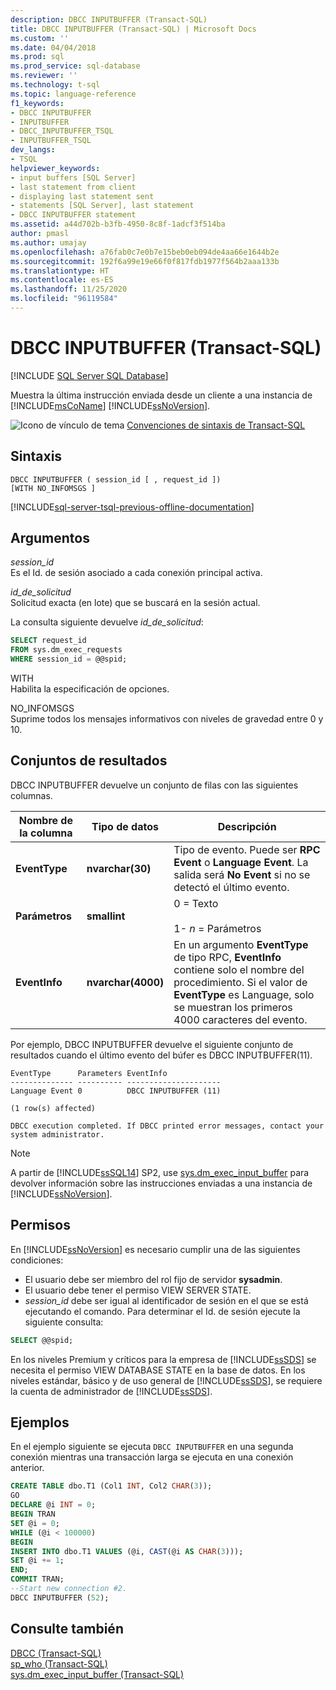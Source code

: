 ```yaml
---
description: DBCC INPUTBUFFER (Transact-SQL)
title: DBCC INPUTBUFFER (Transact-SQL) | Microsoft Docs
ms.custom: ''
ms.date: 04/04/2018
ms.prod: sql
ms.prod_service: sql-database
ms.reviewer: ''
ms.technology: t-sql
ms.topic: language-reference
f1_keywords:
- DBCC INPUTBUFFER
- INPUTBUFFER
- DBCC_INPUTBUFFER_TSQL
- INPUTBUFFER_TSQL
dev_langs:
- TSQL
helpviewer_keywords:
- input buffers [SQL Server]
- last statement from client
- displaying last statement sent
- statements [SQL Server], last statement
- DBCC INPUTBUFFER statement
ms.assetid: a44d702b-b3fb-4950-8c8f-1adcf3f514ba
author: pmasl
ms.author: umajay
ms.openlocfilehash: a76fab0c7e0b7e15beb0eb094de4aa66e1644b2e
ms.sourcegitcommit: 192f6a99e19e66f0f817fdb1977f564b2aaa133b
ms.translationtype: HT
ms.contentlocale: es-ES
ms.lasthandoff: 11/25/2020
ms.locfileid: "96119584"
---
```

# <a name="dbcc-inputbuffer-transact-sql"></a>DBCC INPUTBUFFER (Transact-SQL)
[!INCLUDE [SQL Server SQL Database](../../includes/applies-to-version/sql-asdb.md)]

Muestra la última instrucción enviada desde un cliente a una instancia de [!INCLUDE[msCoName](../../includes/msconame-md.md)] [!INCLUDE[ssNoVersion](../../includes/ssnoversion-md.md)].
  
![Icono de vínculo de tema](../../database-engine/configure-windows/media/topic-link.gif "Icono de vínculo de tema") [Convenciones de sintaxis de Transact-SQL](../../t-sql/language-elements/transact-sql-syntax-conventions-transact-sql.md)
  
## <a name="syntax"></a>Sintaxis  
  
```syntaxsql
DBCC INPUTBUFFER ( session_id [ , request_id ])  
[WITH NO_INFOMSGS ]  
```  
  
[!INCLUDE[sql-server-tsql-previous-offline-documentation](../../includes/sql-server-tsql-previous-offline-documentation.md)]

## <a name="arguments"></a>Argumentos
*session_id*  
Es el Id. de sesión asociado a cada conexión principal activa.  
  
*id_de_solicitud*  
Solicitud exacta (en lote) que se buscará en la sesión actual.  

La consulta siguiente devuelve *id_de_solicitud*:  
```sql
SELECT request_id   
FROM sys.dm_exec_requests   
WHERE session_id = @@spid;  
```  
WITH  
Habilita la especificación de opciones.  
  
NO_INFOMSGS  
Suprime todos los mensajes informativos con niveles de gravedad entre 0 y 10.  
  
## <a name="result-sets"></a>Conjuntos de resultados  
DBCC INPUTBUFFER devuelve un conjunto de filas con las siguientes columnas.
  
|Nombre de la columna|Tipo de datos|Descripción|  
|-----------------|---------------|-----------------|  
|**EventType**|**nvarchar(30)**|Tipo de evento. Puede ser **RPC Event** o **Language Event**. La salida será **No Event** si no se detectó el último evento.|  
|**Parámetros**|**smallint**|0 = Texto<br /><br /> 1- *n* = Parámetros|  
|**EventInfo**|**nvarchar(4000)**|En un argumento **EventType** de tipo RPC, **EventInfo** contiene solo el nombre del procedimiento. Si el valor de **EventType** es Language, solo se muestran los primeros 4000 caracteres del evento.|  
  
Por ejemplo, DBCC INPUTBUFFER devuelve el siguiente conjunto de resultados cuando el último evento del búfer es DBCC INPUTBUFFER(11).
  
```
EventType      Parameters EventInfo               
-------------- ---------- ---------------------   
Language Event 0          DBCC INPUTBUFFER (11)  
  
(1 row(s) affected)  
  
DBCC execution completed. If DBCC printed error messages, contact your system administrator.  
```  

> [!NOTE]
> A partir de [!INCLUDE[ssSQL14](../../includes/sssql14-md.md)] SP2, use [sys.dm_exec_input_buffer](../../relational-databases/system-dynamic-management-views/sys-dm-exec-input-buffer-transact-sql.md) para devolver información sobre las instrucciones enviadas a una instancia de [!INCLUDE[ssNoVersion](../../includes/ssnoversion-md.md)].

## <a name="permissions"></a>Permisos  
En [!INCLUDE[ssNoVersion](../../includes/ssnoversion-md.md)] es necesario cumplir una de las siguientes condiciones:
-   El usuario debe ser miembro del rol fijo de servidor **sysadmin**.  
-   El usuario debe tener el permiso VIEW SERVER STATE.  
-   *session_id* debe ser igual al identificador de sesión en el que se está ejecutando el comando. Para determinar el Id. de sesión ejecute la siguiente consulta:  
  
```sql
SELECT @@spid;  
```
  
En los niveles Premium y críticos para la empresa de [!INCLUDE[ssSDS](../../includes/sssds-md.md)] se necesita el permiso VIEW DATABASE STATE en la base de datos. En los niveles estándar, básico y de uso general de [!INCLUDE[ssSDS](../../includes/sssds-md.md)], se requiere la cuenta de administrador de [!INCLUDE[ssSDS](../../includes/sssds-md.md)].
  
## <a name="examples"></a>Ejemplos  
En el ejemplo siguiente se ejecuta `DBCC INPUTBUFFER` en una segunda conexión mientras una transacción larga se ejecuta en una conexión anterior.
  
```sql
CREATE TABLE dbo.T1 (Col1 INT, Col2 CHAR(3));  
GO  
DECLARE @i INT = 0;  
BEGIN TRAN  
SET @i = 0;  
WHILE (@i < 100000)  
BEGIN  
INSERT INTO dbo.T1 VALUES (@i, CAST(@i AS CHAR(3)));  
SET @i += 1;  
END;  
COMMIT TRAN;  
--Start new connection #2.  
DBCC INPUTBUFFER (52);  
```  

## <a name="see-also"></a>Consulte también  
[DBCC &#40;Transact-SQL&#41;](../../t-sql/database-console-commands/dbcc-transact-sql.md)  
[sp_who &#40;Transact-SQL&#41;](../../relational-databases/system-stored-procedures/sp-who-transact-sql.md)  
[sys.dm_exec_input_buffer &#40;Transact-SQL&#41;](../../relational-databases/system-dynamic-management-views/sys-dm-exec-input-buffer-transact-sql.md)
  
  
